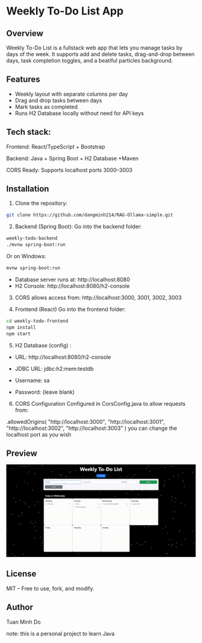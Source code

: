 # Weekly To-Do List App

## Overview

Weekly To-Do List is a fullstack web app that lets you manage tasks by days of the week. It supports add and delete tasks, drag-and-drop between days, task completion toggles, and a beatiful particles background.
## Features

- Weekly layout with separate columns per day
- Drag and drop tasks between days
- Mark tasks as completed
- Runs H2 Database locally without need for API keys

## Tech stack:

Frontend: React/TypeScript + Bootstrap

Backend: Java + Spring Boot + H2 Database +Maven

CORS Ready: Supports localhost ports 3000–3003
## Installation

1. Clone the repository:
```bash 
git clone https://github.com/dangminh214/RAG-Ollama-simple.git
```

2. Backend (Spring Boot):
   Go into the backend folder:

```bash
weekly-todo-backend
./mvnw spring-boot:run
```

Or on Windows:
```bash
mvnw spring-boot:run
```

- Database server runs at: http://localhost:8080
- H2 Console: http://localhost:8080/h2-console

3.  CORS allows access from:
    http://localhost:3000, 3001, 3002, 3003

4. Frontend (React)
   Go into the frontend folder:

```bash
cd weekly-todo-frontend
npm install
npm start
```
5. H2 Database (config) :
- URL: http://localhost:8080/h2-console

- JDBC URL: jdbc:h2:mem:testdb

- Username: sa

- Password: (leave blank)
6. CORS Configuration
   Configured in CorsConfig.java to allow requests from:

.allowedOrigins(
"http://localhost:3000",
"http://localhost:3001",
"http://localhost:3002",
"http://localhost:3003"
)
you can change the localhost port as you wish

## Preview

![Todo List Demo](./assets/Todo-Demo.gif)
##  License
MIT – Free to use, fork, and modify.

## Author
Tuan Minh Do

note: this is a personal project to learn Java
